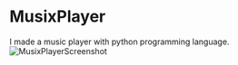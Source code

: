 # MusixPlayer
I made a music player with python programming language.
![MusixPlayerScreenshot](https://user-images.githubusercontent.com/50779398/201476205-ee32a8ec-c080-4af6-ac93-41ceec3bccac.png)
